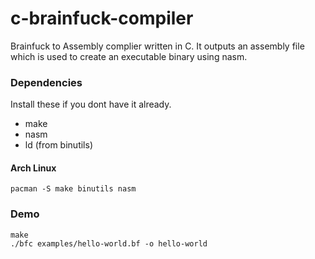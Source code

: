 # c-brainfuck-compiler
Brainfuck to Assembly complier written in C.
It outputs an assembly file which is used to create an executable binary using nasm.
### Dependencies
Install these if you dont have it already.
- make
- nasm
- ld (from binutils)

#### Arch Linux
```console
pacman -S make binutils nasm
```

### Demo
```console
make
./bfc examples/hello-world.bf -o hello-world
```

